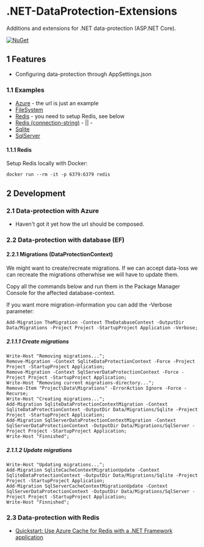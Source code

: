 # .NET-DataProtection-Extensions

Additions and extensions for .NET data-protection (ASP.NET Core).

[![NuGet](https://img.shields.io/nuget/v/RegionOrebroLan.DataProtection.svg?label=NuGet)](https://www.nuget.org/packages/RegionOrebroLan.DataProtection)

## 1 Features

- Configuring data-protection through AppSettings.json

### 1.1 Examples

- [Azure](/Source/Sample/Application/appsettings.Azure.json) - the url is just an example
- [FileSystem](/Source/Sample/Application/appsettings.FileSystem.json)
- [Redis](/Source/Sample/Application/appsettings.Redis.json) - you need to setup Redis, see below
- [Redis (connection-string)](/Source/Sample/Application/appsettings.RedisConnectionStringName.json) - || -
- [Sqlite](/Source/Sample/Application/appsettings.Sqlite.json)
- [SqlServer](/Source/Sample/Application/appsettings.SqlServer.json)

#### 1.1.1 Redis

Setup Redis locally with Docker:

	docker run --rm -it -p 6379:6379 redis

## 2 Development

### 2.1 Data-protection with Azure

- Haven't got it yet how the url should be composed.

### 2.2 Data-protection with database (EF)

#### 2.2.1 Migrations (DataProtectionContext)

We might want to create/recreate migrations. If we can accept data-loss we can recreate the migrations otherwhise we will have to update them.

Copy all the commands below and run them in the Package Manager Console for the affected database-context.

If you want more migration-information you can add the -Verbose parameter:

	Add-Migration TheMigration -Context TheDatabaseContext -OutputDir Data/Migrations -Project Project -StartupProject Application -Verbose;

##### 2.1.1.1 Create migrations

	Write-Host "Removing migrations...";
	Remove-Migration -Context SqliteDataProtectionContext -Force -Project Project -StartupProject Application;
	Remove-Migration -Context SqlServerDataProtectionContext -Force -Project Project -StartupProject Application;
	Write-Host "Removing current migrations-directory...";
	Remove-Item "Project\Data\Migrations" -ErrorAction Ignore -Force -Recurse;
	Write-Host "Creating migrations...";
	Add-Migration SqliteDataProtectionContextMigration -Context SqliteDataProtectionContext -OutputDir Data/Migrations/Sqlite -Project Project -StartupProject Application;
	Add-Migration SqlServerDataProtectionContextMigration -Context SqlServerDataProtectionContext -OutputDir Data/Migrations/SqlServer -Project Project -StartupProject Application;
	Write-Host "Finnished";

##### 2.1.1.2 Update migrations

	Write-Host "Updating migrations...";
	Add-Migration SqliteCacheContextMigrationUpdate -Context SqliteDataProtectionContext -OutputDir Data/Migrations/Sqlite -Project Project -StartupProject Application;
	Add-Migration SqlServerCacheContextMigrationUpdate -Context SqlServerDataProtectionContext -OutputDir Data/Migrations/SqlServer -Project Project -StartupProject Application;
	Write-Host "Finnished";

### 2.3 Data-protection with Redis

- [Quickstart: Use Azure Cache for Redis with a .NET Framework application](https://docs.microsoft.com/en-us/azure/azure-cache-for-redis/cache-dotnet-how-to-use-azure-redis-cache/)